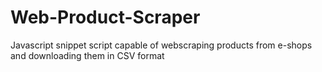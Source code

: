 # Web-Product-Scraper
 Javascript snippet script capable of webscraping products from e-shops and downloading them in CSV format
